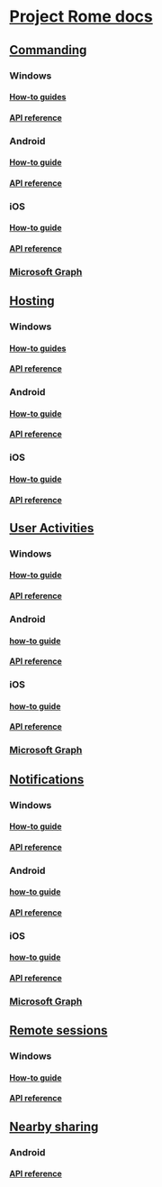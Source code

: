 # [Project Rome docs](index.md)

## [Commanding](commanding/index.md)
### Windows
#### [How-to guides](https://docs.microsoft.com/windows/uwp/launch-resume/connected-apps-and-devices)
#### [API reference](https://docs.microsoft.com/uwp/api/Windows.System.RemoteSystems)
### Android
#### [How-to guide](commanding/android/how-to-guides/command-remote-devices-and-apps-android.md)
#### [API reference](commanding/android/api-reference/index.md)
### iOS
#### [How-to guide](commanding/ios/how-to-guides/command-remote-devices-and-apps-ios.md)
#### [API reference](commanding/ios/api-reference/index.md)
### [Microsoft Graph](commanding/msgraph/index.md)

## [Hosting](hosting/index.md)
### Windows
#### [How-to guides](https://docs.microsoft.com/windows/uwp/launch-resume/connected-apps-and-devices)
#### [API reference](https://docs.microsoft.com/uwp/api/Windows.System.RemoteSystems)
### Android
#### [How-to guide](hosting/android/how-to-guides/hosting-android.md)
#### [API reference](hosting/android/api-reference/index.md)
### iOS
#### [How-to guide](hosting/ios/how-to-guides/hosting-ios.md)
#### [API reference](hosting/ios/api-reference/index.md)

## [User Activities](user-activities/index.md)
### Windows
#### [How-to guide](https://docs.microsoft.com/windows/uwp/launch-resume/useractivities)
#### [API reference](https://docs.microsoft.com/uwp/api/windows.applicationmodel.useractivities)
### Android
#### [how-to guide](user-activities/android/how-to-guides/user-activities-android.md)
#### [API reference](user-activities/android/api-reference/index.md)
### iOS
#### [how-to guide](user-activities/ios/how-to-guides/user-activities-ios.md)
#### [API reference](user-activities/ios/api-reference/index.md)
### [Microsoft Graph](user-activities/msgraph/index.md)

## [Notifications](msgraph-notifications/index.md)
### Windows
#### [How-to guide](msgraph-notifications/receiving-notifications/windows/index.md)
#### [API reference](msgraph-notifications/receiving-notifications/windows/api-reference/index.md)
### Android
#### [how-to guide](msgraph-notifications/receiving-notifications/android/index.md)
#### [API reference](msgraph-notifications/receiving-notifications/android/api-reference/index.md)
### iOS
#### [how-to guide](msgraph-notifications/receiving-notifications/ios/index.md)
#### [API reference](msgraph-notifications/receiving-notifications/ios/api-reference/index.md)
### [Microsoft Graph](msgraph-notifications/sending-notifications.md)

## [Remote sessions](remote-sessions/index.md)
### Windows
#### [How-to guide](https://docs.microsoft.com/windows/uwp/launch-resume/remote-sessions)
#### [API reference](https://docs.microsoft.com/uwp/api/windows.system.remotesystems.remotesystemsession)

## [Nearby sharing](nearby-sharing/index.md)
### Android
#### [API reference](nearby-sharing/android/api-reference/index.md)


